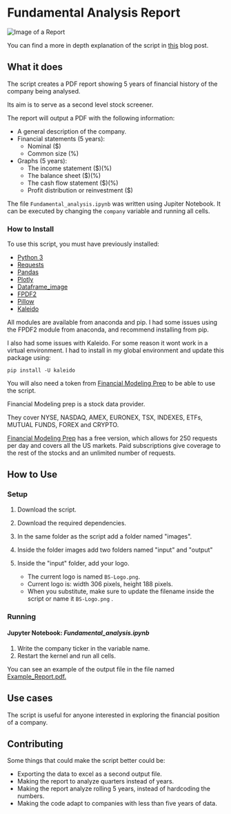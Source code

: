 # Fundamental Analysis Report

![Image of a Report](https://pablocruz.io/wp-content/uploads/2022/09/Financial_Report_Main.webp)

You can find a more in depth explanation of the script in [this](https://pablocruz.io/python-financial-report-pdf/) blog post.

## What it does

The script creates a PDF report showing 5 years of financial history of the company being analysed.

Its aim is to serve as a second level stock screener.

The report will output a PDF with the following information:

- A general description of the company.
- Financial statements (5 years):
  - Nominal ($)
  - Common size (%)
- Graphs (5 years):
  - The income statement ($)(%)
  - The balance sheet ($)(%)
  - The cash flow statement ($)(%)
  - Profit distribution or reinvestment ($)

The file `Fundamental_analysis.ipynb` was written using Jupiter Notebook. It can be executed by
changing the `company` variable and running all cells.

### How to Install

To use this script, you must have previously installed:

- [Python 3](https://www.python.org/)
- [Requests](https://pypi.org/project/requests/)
- [Pandas](https://pypi.org/project/pandas/)
- [Plotly](https://pypi.org/project/plotly/)
- [Dataframe_image](https://pypi.org/project/dataframe-image/)
- [FPDF2](https://pypi.org/project/fpdf2/)
- [Pillow](https://pypi.org/project/Pillow/)
- [Kaleido](https://pypi.org/project/kaleido/)

All modules are available from anaconda and pip. I had
some issues using the FPDF2 module from anaconda, and recommend installing from pip.

I also had some issues with Kaleido. For some reason it wont work in a virtual environment.
I had to install in my global environment and update this package using:

    pip install -U kaleido

You will also need a token from [Financial Modeling Prep](https://financialmodelingprep.com/)
to be able to use the script.

Financial Modeling prep is a stock data provider.

They cover NYSE, NASDAQ, AMEX, EURONEX, TSX, INDEXES, ETFs, MUTUAL FUNDS, FOREX and CRYPTO.

[Financial Modeling Prep](https://financialmodelingprep.com/) has a free version, which allows for 250 requests per day and covers all the US markets.
Paid subscriptions give coverage to the rest of the stocks and an unlimited number of requests.

## How to Use

### Setup

1. Download the script.

1. Download the required dependencies.

1. In the same folder as the script add a folder named "images".

1. Inside the folder images add two folders named "input" and "output"

1. Inside the "input" folder, add your logo.
   - The current logo is named `BS-Logo.png`.
   - Current logo is: width 306 pixels, height 188 pixels.
   - When you substitute, make sure to update the filename inside the script or name it `BS-Logo.png` .

### Running

#### Jupyter Notebook: _Fundamental_analysis.ipynb_

1. Write the company ticker in the variable name.
2. Restart the kernel and run all cells.

You can see an example of the output file in the file named [Example_Report.pdf.](https://github.com/portfedh/fundamental_analysis_report/blob/main/Example_Report.pdf)

## Use cases

The script is useful for anyone interested in exploring the financial position of a company.

## Contributing

Some things that could make the script better could be:

- Exporting the data to excel as a second output file.
- Making the report to analyze quarters instead of years.
- Making the report analyze rolling 5 years, instead of hardcoding the numbers.
- Making the code adapt to companies with less than five years of data.
